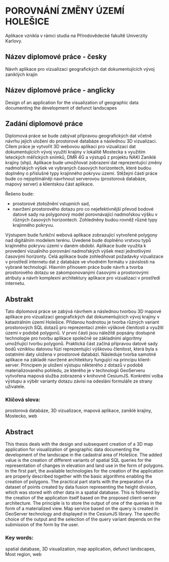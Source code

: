 # POROVNÁNÍ ZMĚNY ÚZEMÍ HOLEŠICE

 Aplikace vznikla v rámci studia na Přírodovědecké fakultě Univerzity Karlovy.

## Název diplomové práce - česky
Návrh aplikace pro vizualizaci geografických dat dokumentujících vývoj zaniklých krajin

## Název diplomové práce - anglicky
Design of an application for the visualization of geographic data documenting the development of defunct landscapes

## Zadání diplomové práce
Diplomová práce se bude zabývat přípravou geografických dat včetně návrhu jejich uložení do prostorové databáze a následnou 3D vizualizaci.
Cílem práce je vytvořit 3D webovou aplikaci pro vizualizaci dat dokumentujících vývoj využití krajiny v lokalitě Mostecka s využitím leteckých měřických snímků, DMR 4G a výstupů z projektu NAKI Zaniklé krajiny (shp). Aplikace bude umožňovat zobrazení dat reprezentující změny nadmořských výšek ve vybraných časových horizontech, které budou doplněny o příslušné typy krajinného pokryvu území.
Stěžejní částí práce bude co nejoptimálněji navrhnout serverovou (prostorová databáze, mapový server) a klientskou část aplikace.

Řešeno bude:
- prostorové ztotožnění vstupních sad,
- navržení prostorového dotazu pro co nejefektivnější převod bodové datové sady na polygonový model porovnávající nadmořskou výšku v různých časových horizontech. Zohledněny budou rovněž různé typy krajinného pokryvu.

Výstupem bude funkční webová aplikace zobrazující vytvořené polygony nad digitálním modelem terénu. Uvedené bude doplněno vrstvou typů krajinného pokryvu území v daném období. Aplikace bude využita k provedení vizuálního porovnání nadmořských výšek mezi jednotlivými časovými horizonty.
Celá aplikace bude zohledňovat požadavky vizualizace v prostředí internetu dat z databáze ve vhodném formátu v závislosti na vybrané technologii.
Hlavním přínosem práce bude návrh a tvorba prostorového dotazu se zakomponovanými časovými a prostorovými atributy a návrh komplexní architektury aplikace pro vizualizaci v prostředí internetu.

## Abstrakt
Tato diplomová práce se zabývá návrhem a následnou tvorbou 3D mapové aplikace pro
vizualizaci geografických dat dokumentujících vývoj krajiny v katastrálním území Holešice.
Přidanou hodnotou je tvorba různých variant prostorových SQL dotazů pro reprezentaci
změn výškové členitosti a využití území v podobě polygonů. V první části jsou náležitě
popsány dostupné technologie pro tvorbu aplikace společně se základními algoritmy
umožňující tvorbu polygonů. Praktická část začíná přípravou datové sady bodů vzniklou
datovou fúzí reprezentující výškovou členitost, která byla s ostatními daty uložena
v prostorové databázi. Následuje tvorba samotné aplikace na základě navržené architektury
fungující na principu klient-server. Principem je uložení výstupu některého z dotazů
v podobě materializovaného pohledu, ze kterého je v technologii GeoServeru vytvořena
mapová služba zobrazená v knihovně CesiumJS. Konkrétní volba výstupu a výběr varianty
dotazu závisí na odeslání formuláře ze strany uživatele.
### Klíčová slova: 
prostorová databáze, 3D vizualizace, mapová aplikace, zaniklé krajiny,
Mostecko, web


## Abstract
This thesis deals with the design and subsequent creation of a 3D map application for
visualization of geographic data documenting the development of the landscape in the
cadastral area of Holešice. The added value is the creation of different variants of spatial
SQL queries for the representation of changes in elevation and land use in the form of
polygons. In the first part, the available technologies for the creation of the application are
properly described together with the basic algorithms enabling the creation of polygons. The
practical part starts with the preparation of a dataset of points created by data fusion
representing the height division, which was stored with other data in a spatial database. This
is followed by the creation of the application itself based on the proposed client-server
architecture. The principle is to store the output of one of the queries in the form of
a materialized view. Map service based on the query is created in GeoServer technology and
displayed in the CesiumJS library. The specific choice of the output and the selection of the
query variant depends on the submission of the form by the user.

### Key words: 
spatial database, 3D visualization, map application, defunct landscapes, Most
region, web

